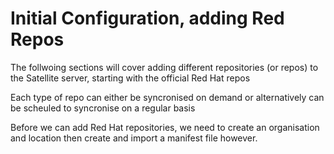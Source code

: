 # Initial Configuration, adding Red Repos

The follwoing sections will cover adding different repositories (or repos) to the Satellite server, starting with the official Red Hat repos

Each type of repo can either be syncronised on demand or alternatively can be scheuled to syncronise on a regular basis

Before we can add Red Hat repositories, we need to create an organisation and location then create and import a manifest file however.
